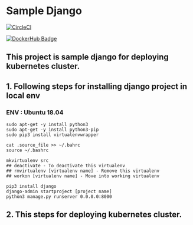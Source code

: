 # Sample Django 

[![CircleCI](https://circleci.com/gh/longlg88/sample-django.svg?style=svg)](https://circleci.com/gh/longlg88/sample-django)

[![DockerHub Badge](http://dockeri.co/image/rozen88/sample-django)](https://hub.docker.com/r/rozen88/sample-django)

## This project is sample django for deploying kubernetes cluster.

## 1. Following steps for installing django project in local env
### ENV : Ubuntu 18.04

```
sudo apt-get -y install python3
sudo apt-get -y install python3-pip
sudo pip3 install virtualenvwrapper

cat .source_file >> ~/.bahrc
source ~/.bashrc

mkvirtualenv src
## deactivate - To deactivate this virtualenv
## rmvirtualenv [virtualenv name] - Remove this virtualenv
## workon [virtualenv name] - Move into working virtualenv

pip3 install django
django-admin startproject [project name]
python3 manage.py runserver 0.0.0.0:8000
```

## 2. This steps for deploying kubernetes cluster.
